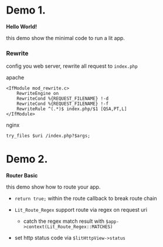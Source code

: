 Demo 1.
===
__Hello World!__

this demo show the minimal code to run a lit app.

### Rewrite

config you web server, rewrite all request to `index.php`

apache

    <IfModule mod_rewrite.c>
        RewriteEngine on
        RewriteCond %{REQUEST_FILENAME} !-d
        RewriteCond %{REQUEST_FILENAME} !-f
        RewriteRule ^(.*)$ index.php/$1 [QSA,PT,L]
    </IfModule>

nginx

    try_files $uri /index.php?$args;

Demo 2.
===
__Router Basic__

this demo show how to route your app.

+ `return true;` within the route callback to break route chain
+ `Lit_Route_Regex` support route via regex on request uri

    + catch the regex match result with `$app->context(Lit_Route_Regex::MATCHES)`

+ set http status code via `$litHttpView->status`

